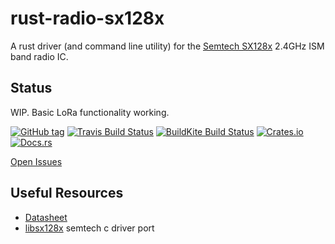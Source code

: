 # rust-radio-sx128x

A rust driver (and command line utility) for the [Semtech SX128x](https://www.semtech.com/products/wireless-rf/24-ghz-transceivers/sx1280) 2.4GHz ISM band radio IC.


## Status

WIP. Basic LoRa functionality working.

[![GitHub tag](https://img.shields.io/github/tag/ryankurte/rust-radio-sx128x.svg)](https://github.com/ryankurte/rust-radio-sx128x)
[![Travis Build Status](https://travis-ci.com/ryankurte/rust-radio-sx128x.svg?branch=master)](https://travis-ci.com/ryankurte/rust-radio-sx128x)
[![BuildKite Build Status](https://badge.buildkite.com/a8caa71f875a6ec62091a5dda4dbf7dc0e35eb4e02c8d0933b.svg)](https://buildkite.com/ryankurte/rust-radio-sx128x)
[![Crates.io](https://img.shields.io/crates/v/radio-sx128x.svg)](https://crates.io/crates/radio-sx128x)
[![Docs.rs](https://docs.rs/radio-sx128x/badge.svg)](https://docs.rs/radio-sx128x)

[Open Issues](https://github.com/ryankurte/rust-radio-sx127x/issues)


## Useful Resources
- [Datasheet](https://www.semtech.com/uploads/documents/DS_SX1280-1_V2.2.pdf)
- [libsx128x](https://github.com/ryankurte/libsx128x) semtech c driver port


